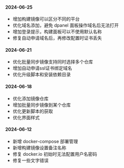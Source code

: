 #### 2024-06-25

- 增加构建镜像可以区分不同的平台
- 优化域名添加，避免 dpanel 面板操作域名后无法打开
- 增加登录提示，构建面板可以不使用默认名称
- 修复自动申请域名后，再修改配置时证书丢失

#### 2024-06-21

- 优化批量同步镜像支持同时选择多个仓库
- 增加自动申请ssl证书绑定域名
- 优化升级脚本和安装依赖目录

#### 2024-06-18

- 优化添加镜像仓库
- 增加批量同步镜像到某个仓库
- 优化更新脚本的获取
- 优化界面样式

#### 2024-06-12

- 新增 docker-compose 部署管理
- 新增构建镜像设置备注名称
- 修复 docker.io 初始时无法配置用户名密码
- 修复一些文字错误